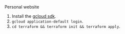 Personal website

1. Install the [gcloud sdk](https://cloud.google.com/sdk/docs/install#deb).
2. `gcloud application-default login`.
3. `cd terraform && terraform init && terraform apply`.
